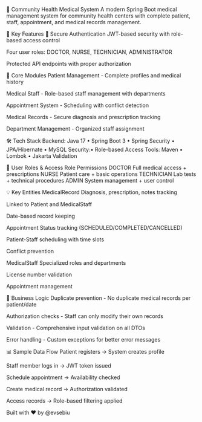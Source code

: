 🏥 Community Health Medical System
A modern Spring Boot medical management system for community health centers with complete patient, staff, appointment, and medical records management.

🌟 Key Features
🔐 Secure Authentication
JWT-based security with role-based access control

Four user roles: DOCTOR, NURSE, TECHNICIAN, ADMINISTRATOR

Protected API endpoints with proper authorization

👥 Core Modules
Patient Management - Complete profiles and medical history

Medical Staff - Role-based staff management with departments

Appointment System - Scheduling with conflict detection

Medical Records - Secure diagnosis and prescription tracking

Department Management - Organized staff assignment

🛠 Tech Stack
Backend: Java 17 • Spring Boot 3 • Spring Security • JPA/Hibernate • MySQL
Security:• Role-based Access
Tools: Maven • Lombok • Jakarta Validation

👥 User Roles & Access
Role	Permissions
DOCTOR	Full medical access + prescriptions
NURSE	Patient care + basic operations
TECHNICIAN	Lab tests + technical procedures
ADMIN	System management + user control

💡 Key Entities
MedicalRecord
Diagnosis, prescription, notes tracking

Linked to Patient and MedicalStaff

Date-based record keeping

Appointment
Status tracking (SCHEDULED/COMPLETED/CANCELLED)

Patient-Staff scheduling with time slots

Conflict prevention

MedicalStaff
Specialized roles and departments

License number validation

Appointment management

🎯 Business Logic
Duplicate prevention - No duplicate medical records per patient/date

Authorization checks - Staff can only modify their own records

Validation - Comprehensive input validation on all DTOs

Error handling - Custom exceptions for better error messages

📊 Sample Data Flow
Patient registers → System creates profile

Staff member logs in → JWT token issued

Schedule appointment → Availability checked

Create medical record → Authorization validated

Access records → Role-based filtering applied

Built with ❤️ by @evsebiu
